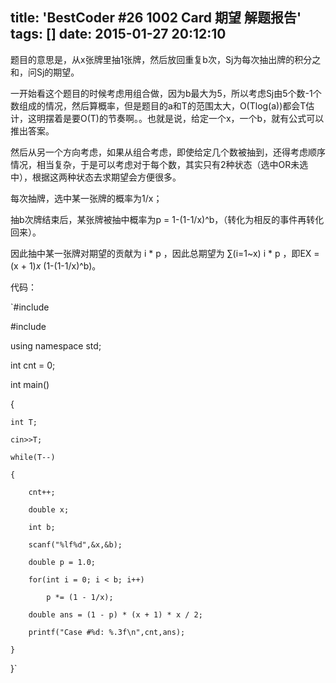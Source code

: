 title: 'BestCoder #26 1002 Card  期望 解题报告'
tags: []
date: 2015-01-27 20:12:10
---

题目的意思是，从x张牌里抽1张牌，然后放回重复b次，Sj为每次抽出牌的积分之和，问Sj的期望。

一开始看这个题目的时候考虑用组合做，因为b最大为5，所以考虑Sj由5个数-1个数组成的情况，然后算概率，但是题目的a和T的范围太大，O(Tlog(a))都会T估计，这明摆着是要O(T)的节奏啊。。也就是说，给定一个x，一个b，就有公式可以推出答案。

然后从另一个方向考虑，如果从组合考虑，即使给定几个数被抽到，还得考虑顺序情况，相当复杂，于是可以考虑对于每个数，其实只有2种状态（选中OR未选中），根据这两种状态去求期望会方便很多。

每次抽牌，选中某一张牌的概率为1/x；

抽b次牌结束后，某张牌被抽中概率为p = 1-(1-1/x)^b，（转化为相反的事件再转化回来）。

因此抽中某一张牌对期望的贡献为 i * p ，因此总期望为 ∑(i=1~x) i * p ，即EX = (x + 1)*x* (1-(1-1/x)^b)。

<!--more-->

代码：

`#include <iostream>  

#include <cstdio> 

using namespace std;  

int cnt = 0;  

int main()  

{  

    int T;  

    cin>>T;  

    while(T--)  

    {  

        cnt++;  

        double x;  

        int b;  

        scanf("%lf%d",&x,&b);  

        double p = 1.0;  

        for(int i = 0; i < b; i++)  

            p *= (1 - 1/x);  

        double ans = (1 - p) * (x + 1) * x / 2;  

        printf("Case #%d: %.3f\n",cnt,ans);  

    }  

}`